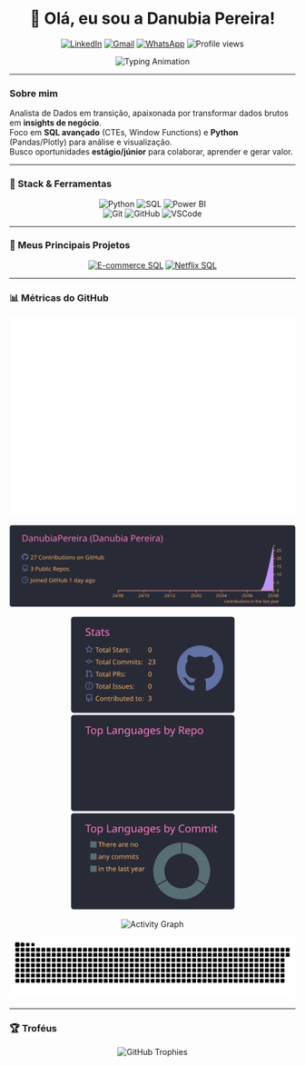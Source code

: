 <h1 align="center">👋 Olá, eu sou a Danubia Pereira!</h1>

<p align="center">
  <a href="https://www.linkedin.com/in/danubia-pereira-334868206" target="_blank"><img src="https://img.shields.io/badge/LinkedIn-0A66C2?style=plastic&logo=linkedin&logoColor=white" alt="LinkedIn"/></a>
  <a href="mailto:danubiapedrosomachado@gmail.com"><img src="https://img.shields.io/badge/Gmail-D14836?style=plastic&logo=gmail&logoColor=white" alt="Gmail"/></a>
  <a href="https://wa.me/5535998629173" target="_blank"><img src="https://img.shields.io/badge/WhatsApp-25D366?style=plastic&logo=whatsapp&logoColor=white" alt="WhatsApp"/></a>
  <img src="https://komarev.com/ghpvc/?username=DanubiaPereira&label=Profile%20views&color=9f7aea&style=plastic" alt="Profile views" />
</p>

<p align="center">
  <img src="https://readme-typing-svg.herokuapp.com?font=Fira+Code&size=22&color=9f7aea&center=true&vCenter=true&width=720&lines=Analista+de+Dados;SQL+%7C+Python+%7C+Power+BI;Explorando+dados+e+contando+hist%C3%B3rias+com+insights" alt="Typing Animation"/>
</p>

---

### Sobre mim
Analista de Dados em transição, apaixonada por transformar dados brutos em **insights de negócio**.  
Foco em **SQL avançado** (CTEs, Window Functions) e **Python** (Pandas/Plotly) para análise e visualização.  
Busco oportunidades **estágio/júnior** para colaborar, aprender e gerar valor.

---

### 🧰 Stack & Ferramentas

<p align="center">
  <img src="https://img.shields.io/badge/Python-3776AB?style=plastic&logo=python&logoColor=white" alt="Python" style="height: 30px;"/>
  <img src="https://img.shields.io/badge/SQL-4D4D4D?style=plastic" alt="SQL" style="height: 30px;"/>
  <img src="https://img.shields.io/badge/Power%20BI-F2C811?style=plastic&logo=powerbi&logoColor=000" alt="Power BI" style="height: 30px;"/>
  <br>
  <img src="https://img.shields.io/badge/Git-F05032?style=plastic&logo=git&logoColor=white" alt="Git" style="height: 30px;"/>
  <img src="https://img.shields.io/badge/GitHub-181717?style=plastic&logo=github&logoColor=white" alt="GitHub" style="height: 30px;"/>
  <img src="https://img.shields.io/badge/VS_Code-007ACC?style=plastic&logo=visualstudiocode&logoColor=white" alt="VSCode" style="height: 30px;"/>
</p>

---

### 🚀 Meus Principais Projetos

<p align="center">
  <a href="https://github.com/DanubiaPereira/analise-avancada-ecommerce-sql"><img width="440" src="https://github-readme-stats.vercel.app/api/pin/?username=DanubiaPereira&repo=analise-avancada-ecommerce-sql&theme=dracula&hide_border=true" alt="E-commerce SQL"></a>
  <a href="https://github.com/DanubiaPereira/analise-netflix-sql"><img width="440" src="https://github-readme-stats.vercel.app/api/pin/?username=DanubiaPereira&repo=analise-netflix-sql&theme=dracula&hide_border=true" alt="Netflix SQL"></a>
</p>

---

### 📊 Métricas do GitHub

<p align="center">
  <img src="./github-metrics.svg?t=1" alt="GitHub Metrics">
</p>

<p align="center">
  <img src="./profile-summary-card-output/dracula/0-profile-details.svg" alt="Profile Details">
</p>

<p align="center">
  <img height="170" src="./profile-summary-card-output/dracula/3-stats.svg" alt="Stats">
  <img height="170" src="./profile-summary-card-output/dracula/1-repos-per-language.svg" alt="Repos per language">
  <img height="170" src="./profile-summary-card-output/dracula/2-most-commit-language.svg" alt="Most commit language">
</p>

<p align="center">
  <img src="https://github-readme-activity-graph.vercel.app/graph?username=DanubiaPereira&theme=react-dark&hide_border=true&area=true" alt="Activity Graph"/>
</p>

<p align="center">
  <img src="https://raw.githubusercontent.com/DanubiaPereira/DanubiaPereria/refs/heads/output/snake.svg" alt="Snake animation"/>
</p>

---

### 🏆 Troféus
<p align="center">
  <img src="https://github-profile-trophy.vercel.app/?username=DanubiaPereira&theme=dracula&no-bg=true&no-frame=true&row=1&column=6" alt="GitHub Trophies"/>
</p>

